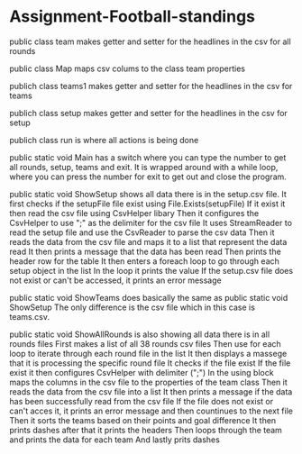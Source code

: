 # Assignment-Football-standings

public class team makes getter and setter for the headlines in the csv for all rounds 

public class Map maps csv colums to the class team properties

publich class teams1 makes getter and setter for the headlines in the csv for teams

publich class setup makes getter and setter for the headlines in the csv for setup

publich class run is where all actions is being done 

public static void Main has a switch where you can type the number to get all rounds, setup, teams and exit.
It is wrapped around with a while loop, where you can press the number for exit to get out and close the program.

public static void ShowSetup shows all data there is in the setup.csv file.
It first checks if the setupFile file exist using File.Exists(setupFile)
If it exist it then read the csv file using CsvHelper libary
Then it configures the CsvHelper to use ";" as the delimiter for the csv file
It uses StreamReader to read the setup file and use the CsvReader to parse the csv data
Then it reads the data from the csv file and maps it to a list that represent the data read 
It then prints a message that the data has been read
Then prints the header row for the table
It then enters a foreach loop to go through each setup object in the list
In the loop it prints the value
If the setup.csv file does not exist or can't be accessed, it prints an error message

 public static void ShowTeams does basically the same as public static void ShowSetup
 The only difference is the csv file which in this case is teams.csv.

 public static void ShowAllRounds is also showing all data there is in all rounds files
 First makes a list of all 38 rounds csv files
 Then use for each loop to iterate through each round file in the list
 It then displays a massege that it is processing the specific round file
 It checks if the file exist
 If the file exist it then configures CsvHelper with delimiter (";") 
 In the using block maps the columns in the csv file to the properties of the team class
 Then it reads the data from the csv file into a list
 It then prints a message if the data has been successfully read from the csv file
 If the file does not exist or can't acces it, it prints an error message and then countinues to the next file
 Then it sorts the teams based on their points and goal difference
 It then prints dashes after that it prints the headers
 Then loops through the team and prints the data for each team
 And lastly prits dashes
 
 
